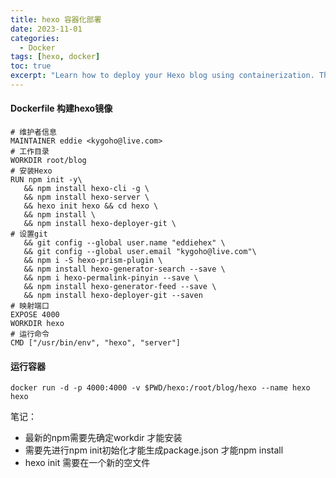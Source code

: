 ```yaml
---
title: hexo 容器化部署
date: 2023-11-01
categories: 
  - Docker
tags: [hexo, docker]
toc: true
excerpt: "Learn how to deploy your Hexo blog using containerization. This guide provides step-by-step instructions for setting up and deploying Hexo with Docker, ensuring a scalable and efficient deployment process."
---
```

#### Dockerfile 构建hexo镜像
```FROM node:latest
# 维护者信息
MAINTAINER eddie <kygoho@live.com>
# 工作目录
WORKDIR root/blog
# 安装Hexo
RUN npm init -y\
   && npm install hexo-cli -g \
   && npm install hexo-server \
   && hexo init hexo && cd hexo \
   && npm install \
   && npm install hexo-deployer-git \
# 设置git
   && git config --global user.name "eddiehex" \
   && git config --global user.email "kygoho@live.com"\
   && npm i -S hexo-prism-plugin \
   && npm install hexo-generator-search --save \
   && npm i hexo-permalink-pinyin --save \
   && npm install hexo-generator-feed --save \
   && npm install hexo-deployer-git --saven
# 映射端口
EXPOSE 4000
WORKDIR hexo
# 运行命令
CMD ["/usr/bin/env", "hexo", "server"]
```
#### 运行容器
```
docker run -d -p 4000:4000 -v $PWD/hexo:/root/blog/hexo --name hexo hexo
```
笔记：

- 最新的npm需要先确定workdir 才能安装
- 需要先进行npm init初始化才能生成package.json 才能npm install
- hexo init 需要在一个新的空文件
